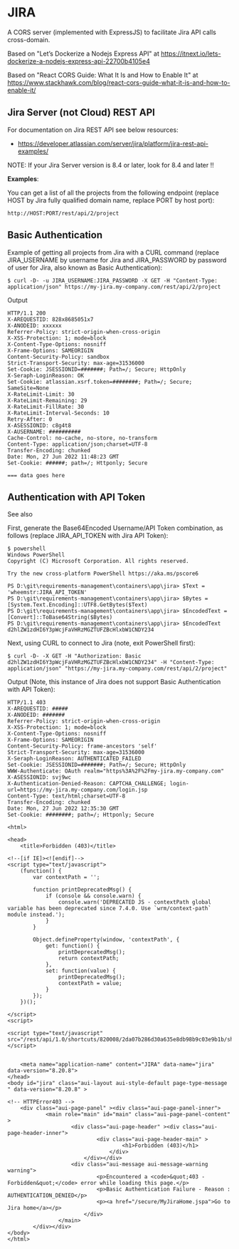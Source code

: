 # JIRA

A CORS server (implemented with ExpressJS) to facilitate Jira API calls cross-domain.

Based on "Let’s Dockerize a Nodejs Express API" at https://itnext.io/lets-dockerize-a-nodejs-express-api-22700b4105e4

Based on "React CORS Guide: What It Is and How to Enable It" at https://www.stackhawk.com/blog/react-cors-guide-what-it-is-and-how-to-enable-it/

## Jira Server (not Cloud) REST API

For documentation on Jira REST API see below resources:

- https://developer.atlassian.com/server/jira/platform/jira-rest-api-examples/

NOTE: If your Jira Server version is 8.4 or later, look for 8.4 and later !!

**Examples**:

You can get a list of all the projects from the following endpoint (replace HOST by Jira fully qualified domain name, replace PORT by host port):

```
http://HOST:PORT/rest/api/2/project
```

## Basic Authentication

Example of getting all projects from Jira with a CURL command (replace JIRA_USERNAME by username for Jira and JIRA_PASSWORD by password of user for Jira, also known as Basic Authentication):

```
$ curl -D- -u JIRA_USERNAME:JIRA_PASSWORD -X GET -H "Content-Type: application/json" https://my-jira.my-company.com/rest/api/2/project   
```

Output

```
HTTP/1.1 200 
X-AREQUESTID: 828x8685051x7
X-ANODEID: xxxxxx
Referrer-Policy: strict-origin-when-cross-origin
X-XSS-Protection: 1; mode=block
X-Content-Type-Options: nosniff
X-Frame-Options: SAMEORIGIN
Content-Security-Policy: sandbox
Strict-Transport-Security: max-age=31536000
Set-Cookie: JSESSIONID=#######; Path=/; Secure; HttpOnly
X-Seraph-LoginReason: OK
Set-Cookie: atlassian.xsrf.token=########; Path=/; Secure; SameSite=None
X-RateLimit-Limit: 30
X-RateLimit-Remaining: 29
X-RateLimit-FillRate: 30
X-RateLimit-Interval-Seconds: 10
Retry-After: 0
X-ASESSIONID: c8g4t8
X-AUSERNAME: ##########
Cache-Control: no-cache, no-store, no-transform
Content-Type: application/json;charset=UTF-8
Transfer-Encoding: chunked
Date: Mon, 27 Jun 2022 11:48:23 GMT
Set-Cookie: ######; path=/; Httponly; Secure

=== data goes here
```

## Authentication with API Token

See also 

First, generate the Base64Encoded Username/API Token combination, as follows (replace JIRA_API_TOKEN with Jira API Token):

```
$ powershell
Windows PowerShell
Copyright (C) Microsoft Corporation. All rights reserved.

Try the new cross-platform PowerShell https://aka.ms/pscore6

PS D:\git\requirements-management\containers\app\jira> $Text = 'wheemstr:JIRA_API_TOKEN'
PS D:\git\requirements-management\containers\app\jira> $Bytes = [System.Text.Encoding]::UTF8.GetBytes($Text)
PS D:\git\requirements-management\containers\app\jira> $EncodedText = [Convert]::ToBase64String($Bytes)
PS D:\git\requirements-management\containers\app\jira> $EncodedText
d2hlZW1zdHI6Y3pWcjFaVHRzMGZTUFZBcHlxbW1CNDY234
```

Next, using CURL to connect to Jira (note, exit PowerShell first):

```
$ curl -D- -X GET -H "Authorization: Basic d2hlZW1zdHI6Y3pWcjFaVHRzMGZTUFZBcHlxbW1CNDY234" -H "Content-Type: application/json" "https://my-jira.my-company.com/rest/api/2/project"
```

Output (Note, this instance of Jira does not support Basic Authentication with API Token):

```  
HTTP/1.1 403 
X-AREQUESTID: #####
X-ANODEID: #######
Referrer-Policy: strict-origin-when-cross-origin
X-XSS-Protection: 1; mode=block
X-Content-Type-Options: nosniff
X-Frame-Options: SAMEORIGIN
Content-Security-Policy: frame-ancestors 'self'
Strict-Transport-Security: max-age=31536000
X-Seraph-LoginReason: AUTHENTICATED_FAILED
Set-Cookie: JSESSIONID=#######; Path=/; Secure; HttpOnly
WWW-Authenticate: OAuth realm="https%3A%2F%2Fmy-jira.my-company.com"
X-ASESSIONID: svj9wc
X-Authentication-Denied-Reason: CAPTCHA_CHALLENGE; login-url=https://my-jira.my-company.com/login.jsp
Content-Type: text/html;charset=UTF-8
Transfer-Encoding: chunked
Date: Mon, 27 Jun 2022 12:35:30 GMT
Set-Cookie: ########; path=/; Httponly; Secure

<html>

<head>
    <title>Forbidden (403)</title>

<!--[if IE]><![endif]-->
<script type="text/javascript">
    (function() {
        var contextPath = '';

        function printDeprecatedMsg() {
            if (console && console.warn) {
                console.warn('DEPRECATED JS - contextPath global variable has been deprecated since 7.4.0. Use `wrm/context-path` module instead.');
            }
        }

        Object.defineProperty(window, 'contextPath', {
            get: function() {
                printDeprecatedMsg();
                return contextPath;
            },
            set: function(value) {
                printDeprecatedMsg();
                contextPath = value;
            }
        });
    })();

</script>
<script>

<script type="text/javascript" src="/rest/api/1.0/shortcuts/820008/2da07b286d30a635e8db98b9c03e9b1b/shortcuts.js"></script>


    <meta name="application-name" content="JIRA" data-name="jira" data-version="8.20.8">
</head>
<body id="jira" class="aui-layout aui-style-default page-type-message " data-version="8.20.8" >

<!-- HTTPError403 -->
    <div class="aui-page-panel" ><div class="aui-page-panel-inner">
            <main role="main" id="main" class="aui-page-panel-content" >
                    <div class="aui-page-header" ><div class="aui-page-header-inner">
                            <div class="aui-page-header-main" >
                                    <h1>Forbidden (403)</h1>
                                </div>
                        </div></div>
                    <div class="aui-message aui-message-warning warning">
                            <p>Encountered a <code>&quot;403 - Forbidden&quot;</code> error while loading this page.</p>
                            <p>Basic Authentication Failure - Reason : AUTHENTICATION_DENIED</p>
                            <p><a href="/secure/MyJiraHome.jspa">Go to Jira home</a></p>
                        </div>
                </main>
        </div></div>
</body>
</html>
```
